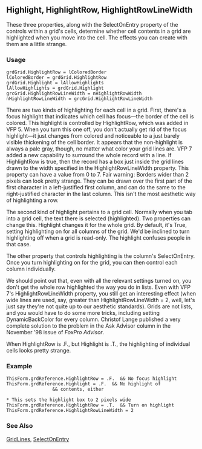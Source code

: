 ## Highlight, HighlightRow, HighlightRowLineWidth

These three properties, along with the SelectOnEntry property of the controls within a grid's cells, determine whether cell contents in a grid are highlighted when you move into the cell. The effects you can create with them are a little strange.

### Usage

```foxpro
grdGrid.HighlightRow = lColoredBorder
lColoredBorder = grdGrid.HighlightRow
grdGrid.Highlight = lAllowHighlights
lAllowHighlights = grdGrid.Highlight
grcGrid.HighlightRowLineWidth = nHighlightRowWidth
nHighlightRowLineWidth = grcGrid.HighlightRowLineWidth
```

There are two kinds of highlighting for each cell in a grid. First, there's a focus highlight that indicates which cell has focus&mdash;the border of the cell is colored. This highlight is controlled by HighlightRow, which was added in VFP 5. When you turn this one off, you don't actually get rid of the focus highlight&mdash;it just changes from colored and noticeable to a just barely visible thickening of the cell border. It appears that the non-highlight is always a pale gray, though, no matter what color your grid lines are. VFP 7 added a new capability to surround the whole record with a line. If HighlightRow is true, then the record has a box just inside the grid lines drawn to the width specified in the HighlightRowLineWidth property. This property can have a value from 0 to 7. Fair warning: Borders wider than 2 pixels can look pretty strange. They can be drawn over the first part of the first character in a left-justified first column, and can do the same to the right-justified character in the last column. This isn't the most aesthetic way of highlighting a row.

The second kind of highlight pertains to a grid cell. Normally when you tab into a grid cell, the text there is selected (highlighted). Two properties can change this. Highlight changes it for the whole grid. By default, it's True, setting highlighting on for all columns of the grid. We'd be inclined to turn highlighting off when a grid is read-only. The highlight confuses people in that case.

The other property that controls highlighting is the column's SelectOnEntry. Once you turn highlighting on for the grid, you can then control each column individually.

We should point out that, even with all the relevant settings turned on, you don't get the whole row highlighted the way you do in lists. Even with VFP 7's HighlightRowLineWidth property, you still get an interesting effect (when wide lines are used, say, greater than HighlightRowLineWidth = 2, well, let's just say they're not quite up to our aesthetic standards). Grids are not lists, and you would have to do some more tricks, including setting DynamicBackColor for every column. Christof Lange published a very complete solution to the problem in the Ask Advisor column in the November '98 issue of *FoxPro Advisor*.

When HighlightRow is .F., but Highlight is .T., the highlighting of individual cells looks pretty strange.

### Example

```foxpro
ThisForm.grdReference.HighlightRow = .F.  && No focus highlight
ThisForm.grdReference.Highlight = .F.  && No highlight of
                 && contents, either

* This sets the highlight box to 2 pixels wide
ThisForm.grdReference.HighlightRow = .T.  && Turn on highlight
ThisForm.grdReference.HighlightRowLineWidth = 2
```
### See Also

[GridLines](s4g504.md), [SelectOnEntry](s4g563.md)